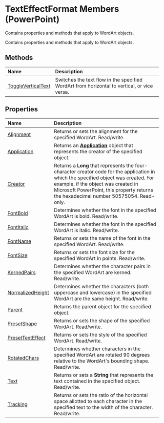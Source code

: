 
# TextEffectFormat Members (PowerPoint)
Contains properties and methods that apply to WordArt objects.

Contains properties and methods that apply to WordArt objects.


## Methods



|**Name**|**Description**|
|:-----|:-----|
|[ToggleVerticalText](f9b71bae-4432-c4bd-4b47-1294520e33d1.md)|Switches the text flow in the specified WordArt from horizontal to vertical, or vice versa.|

## Properties



|**Name**|**Description**|
|:-----|:-----|
|[Alignment](42b92de7-2dc1-ee1b-1c58-682cfba2aa19.md)|Returns or sets the alignment for the specified WordArt. Read/write.|
|[Application](4d006745-e292-aec1-b36a-dfdd2156cffb.md)|Returns an  **[Application](978c2b99-4271-b953-4283-73b5f3d96f41.md)** object that represents the creator of the specified object.|
|[Creator](96e589f1-2321-47e2-5245-1c6b96bace92.md)|Returns a  **Long** that represents the four-character creator code for the application in which the specified object was created. For example, if the object was created in Microsoft PowerPoint, this property returns the hexadecimal number 50575054. Read-only.|
|[FontBold](3166f581-63f6-c2c1-1902-c6b3a511f244.md)|Determines whether the font in the specified WordArt is bold. Read/write.|
|[FontItalic](ee7b38b5-2ef7-ba05-e986-b3c84881baed.md)|Determines whether the font in the specified WordArt is italic. Read/write.|
|[FontName](4fdfc7a2-4b2e-e90f-719d-75a3f73c34e6.md)|Returns or sets the name of the font in the specified WordArt. Read/write.|
|[FontSize](296c6a9b-7e8c-b9d5-99d2-e84ce5f41d0a.md)|Returns or sets the font size for the specified WordArt in points. Read/write.|
|[KernedPairs](03f0395e-ee31-80d2-7c0d-f404685a0e86.md)|Determines whether the character pairs in the specified WordArt are kerned. Read/write.|
|[NormalizedHeight](89b1799f-c037-5a37-caad-3344292df6e8.md)|Determines whether the characters (both uppercase and lowercase) in the specified WordArt are the same height. Read/write.|
|[Parent](0926d85b-eec6-48a1-0224-2e32a5c03957.md)|Returns the parent object for the specified object.|
|[PresetShape](e4e43c4c-09fa-4f1d-a0de-26e0c7a872a0.md)|Returns or sets the shape of the specified WordArt. Read/write.|
|[PresetTextEffect](629668e0-15c4-5867-acf9-6fc6ef8863ef.md)|Returns or sets the style of the specified WordArt. Read/write.|
|[RotatedChars](ae12e31d-d86b-73d2-ab92-a2d6bc8a2036.md)|Determines whether characters in the specified WordArt are rotated 90 degrees relative to the WordArt's bounding shape. Read/write.|
|[Text](4f6df60d-c652-7452-1d6c-206cf50185e4.md)|Returns or sets a  **String** that represents the text contained in the specified object. Read/write.|
|[Tracking](998cbec0-959c-e76f-9e26-6e8466894a60.md)|Returns or sets the ratio of the horizontal space allotted to each character in the specified text to the width of the character. Read/write. |

